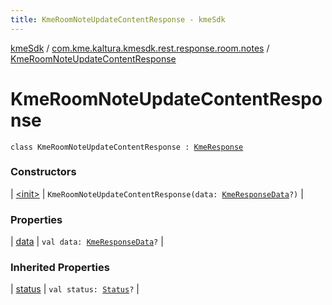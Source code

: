```yaml
---
title: KmeRoomNoteUpdateContentResponse - kmeSdk
---
```


[kmeSdk](../../index.html) / [com.kme.kaltura.kmesdk.rest.response.room.notes](../index.html) / [KmeRoomNoteUpdateContentResponse](./index.html)

# KmeRoomNoteUpdateContentResponse

`class KmeRoomNoteUpdateContentResponse : `[`KmeResponse`](../../com.kme.kaltura.kmesdk.rest.response/-kme-response/index.html)

### Constructors

| [&lt;init&gt;](-init-.html) | `KmeRoomNoteUpdateContentResponse(data: `[`KmeResponseData`](../../com.kme.kaltura.kmesdk.rest.response/-kme-response-data/index.html)`?)` |

### Properties

| [data](data.html) | `val data: `[`KmeResponseData`](../../com.kme.kaltura.kmesdk.rest.response/-kme-response-data/index.html)`?` |

### Inherited Properties

| [status](../../com.kme.kaltura.kmesdk.rest.response/-kme-response/status.html) | `val status: `[`Status`](../../com.kme.kaltura.kmesdk.rest.response/-kme-response/-status/index.html)`?` |

